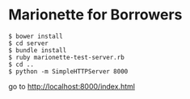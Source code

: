Marionette for Borrowers
========================

    $ bower install
    $ cd server
    $ bundle install
    $ ruby marionette-test-server.rb
    $ cd ..
    $ python -m SimpleHTTPServer 8000

go to [http://localhost:8000/index.html](http://localhost:8000/index.html)
